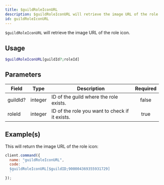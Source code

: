 ```yaml
---
title: $guildRoleIconURL
description: $guildRoleIconURL will retrieve the image URL of the role icon.
id: guildRoleIconURL
---
```


`$guildRoleIconURL` will retrieve the image URL of the role icon.

## Usage

```php
$guildRoleIconURL[guildId?;roleId]
```

## Parameters

| Field    | Type    | Description                                    | Required |
| -------- | ------- | ---------------------------------------------- | :------: |
| guildId? | integer | ID of the guild where the role exists.         |  false   |
| roleId   | integer | ID of the role you want to check if it exists. |   true   |

## Example(s)

This will return the image URL of the role icon:

```javascript
client.command({
  name: "guildRoleIconURL",
  code: `
  $guildRoleIconURL[$guildID;900004369355931729]
  `
});
```
